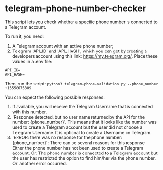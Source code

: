 # telegram-phone-number-checker

This script lets you check whether a specific phone number is connected to a Telegram account.

To run it, you need:

1. A Telegram account with an active phone number;
2. Telegram 'API_ID' and 'API_HASH', which you can get by creating a developers account using this link: https://my.telegram.org/. Place these values in a .env file:

```
API_ID=
API_HASH=
```

Then, run the script: `python3 telegram-phone-validation.py --phone_number +15558675309`

You can expect the following possible responses:

1. If available, you will receive the Telegram Username that is connected with this number.
2. 'Response detected, but no user name returned by the API for the number: {phone_number}'. This means that it looks like the number was used to create a Telegram account but the user did not choose a Telegram Username. It is optional to create a Username on Telegram.
3. 'ERROR: there was no response for the phone number: {phone_number}': There can be several reasons for this response. Either the phone number has not been used to create a Telegram account. Or: The phone number is connected to a Telegram account but the user has restricted the option to find him/her via the phone number. Or: another error occurred.
